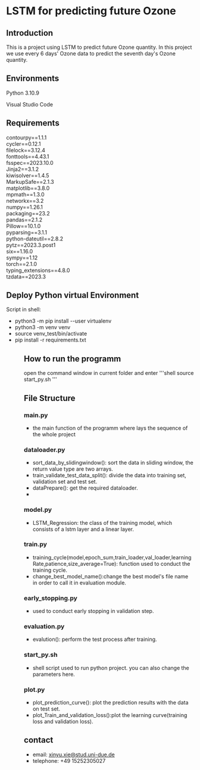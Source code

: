 # LSTM for predicting future Ozone
## Introduction
<p>This is a project using LSTM to predict future Ozone quantity. In this project we use every 6 days' Ozone data to predict the seventh day's Ozone quantity.

## Environments
Python 3.10.9
<P>Visual Studio Code

## Requirements
contourpy==1.1.1<br>
cycler==0.12.1<br>
filelock==3.12.4<br>
fonttools==4.43.1<br>
fsspec==2023.10.0<br>
Jinja2==3.1.2<br>
kiwisolver==1.4.5<br>
MarkupSafe==2.1.3<br>
matplotlib==3.8.0<br>
mpmath==1.3.0<br>
networkx==3.2<br>
numpy==1.26.1<br>
packaging==23.2<br>
pandas==2.1.2<br>
Pillow==10.1.0<br>
pyparsing==3.1.1<br>
python-dateutil==2.8.2<br>
pytz==2023.3.post1<br>
six==1.16.0<br>
sympy==1.12<br>
torch==2.1.0<br>
typing_extensions==4.8.0<br>
tzdata==2023.3<br>

## Deploy Python virtual Environment
Script in shell:<br>
<ul>
    <li>python3 -m pip install --user virtualenv</li>
    <li>python3 -m venv venv</li>
    <li>source venv_test/bin/activate</li>
    <li>pip install -r requirements.txt</li>
<ul>

## How to run the programm
  open the command window in current folder and enter 
  '''shell
  source start_py.sh
  '''
## File Structure
### main.py<br>
- the main function of the programm where lays the sequence of the whole project<br>
### dataloader.py <br>
- sort_data_by_slidingwindow(): sort the data in sliding window, the return value type are two arrays.
- train_validate_test_data_split(): divide the data into training set, validation set and test set.
- dataPrepare(): get the required dataloader.
- 
### model.py
-  LSTM_Regression: the class of the training model, which consists of a lstm layer and a linear layer.
### train.py
- training_cycle(model,epoch_sum,train_loader,val_loader,learningRate,patience,size_average=True): function used to conduct the training cycle.
- change_best_model_name():change the best model's file name in order to call it in evaluation module.
### early_stopping.py
- used to conduct early stopping in validation step.
### evaluation.py
- evalution(): perform the test process after training.

### start_py.sh
- shell script used to run python project. you can also change the parameters here.
### plot.py
- plot_prediction_curve(): plot the prediction results with the data on test set.
- plot_Train_and_validation_loss():plot the learning curve(training loss and validation loss).
## contact
- email: xinyu.xie@stud.uni-due.de
- telephone: +49 15252305027